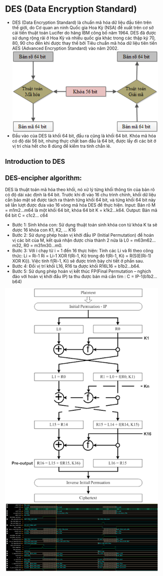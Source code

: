 # DES (Data Encryption Standard)
- DES (Data Encryption Standard) là chuẩn mã hóa dữ liệu đầu tiên trên thế giới, do Cơ quan an ninh Quốc gia Hoa Kỳ (NSA) đề xuất trên cơ sở cải tiến thuật toán Lucifer do hãng IBM công bố năm 1964. DES đã được sử dụng rộng rãi ở Hoa Kỳ và nhiều quốc gia khác trong các thập kỷ 70, 80, 90 cho đến khi được thay thế bởi Tiêu chuẩn mã hóa dữ liệu tiên tiến AES (Advanced Encryption Standard) vào năm 2002.
  <img src="Image/DES.png" width="700" >  
- Đầu vào của DES là khối 64 bit, đầu ra cũng là khối 64 bit. Khóa mã hóa có độ dài 56 bit, nhưng thực chất ban đầu là 64 bit, được lấy đi các bit ở vị trí chia hết cho 8 dùng để kiểm tra tính chẵn lẻ.
## Introduction to DES
## DES-encipher algorithm:
DES là thuật toán mã hóa theo khối, nó xử lý từng khối thông tin của bản rõ có độ dài xác định là 64 bit. Trước khi đi vào 16 chu trình chính, khối dữ liệu cần bảo mật sẽ được tách ra thành từng khối 64 bit, và từng khối 64 bit này sẽ lần lượt được đưa vào 16 vòng mã hóa DES để thực hiện. Input: Bản rõ M = m1m2…m64 là một khối 64 bit, khóa 64 bit K = k1k2…k64. Output: Bản mã 64 bit C = c1c2… c64

* Bước 1: Sinh khóa con: Sử dụng thuật toán sinh khóa con từ khóa K ta sẽ được 16 khóa con K1, K2, … K16
* Bước 2: Sử dụng phép hoán vị khởi đầu IP (Initial Permutation) để hoán vị các bit của M, kết quả nhận được chia thành 2 nửa là L0 = m63m62…m32, R0 = m31m30…m0.
* Bước 3: Với i chạy từ i = 1 đến 16 thực hiện: Tính các Li và Ri theo công thức: Li = Ri-1 Ri = Li-1 XOR f(Ri-1, Ki) trong đó f(Ri-1, Ki) = R(S(E(Ri-1) XOR Ki)). Việc tính f(Ri-1, Ki) sẽ được trình bày chi tiết ở phần sau.
* Bước 4: Đổi vị trí khối L16, R16 ta được khối R16L16 = b1b2…b64.
* Bước 5: Sử dụng phép hoán vị kết thúc FP(Final Permutation – nghịch đảo với hoán vị khởi đầu IP) ta thu được bản mã cần tìm : C = IP-1(b1b2…b64)
<img src="Image/cipher_flow.png" width="700" >  

<img src="Image/result.png" width="1000" >  
